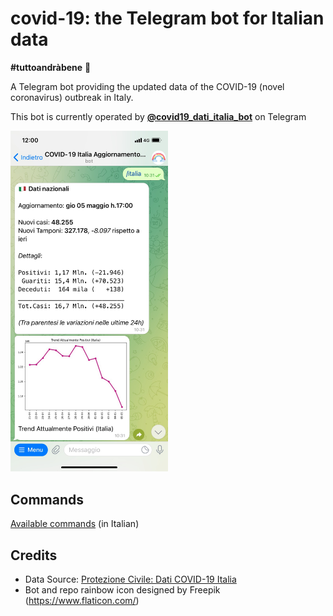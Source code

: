 # covid-19: the Telegram bot for Italian data

**#tuttoandràbene** 🌈

A Telegram bot providing the updated data of the COVID-19 (novel coronavirus) outbreak in Italy.

This bot is currently operated by **[@covid19_dati_italia_bot](https://t.me/covid19_dati_italia_bot)** on Telegram

<img src="_docs/imgs/botexample.jpeg" alt="drawing" width="50%"/>

## Commands

[Available commands](app/commands.txt) (in Italian)

## Credits

* Data Source: [Protezione Civile: Dati COVID-19 Italia](https://github.com/pcm-dpc/COVID-19)
* Bot and repo rainbow icon designed by Freepik (https://www.flaticon.com/)
